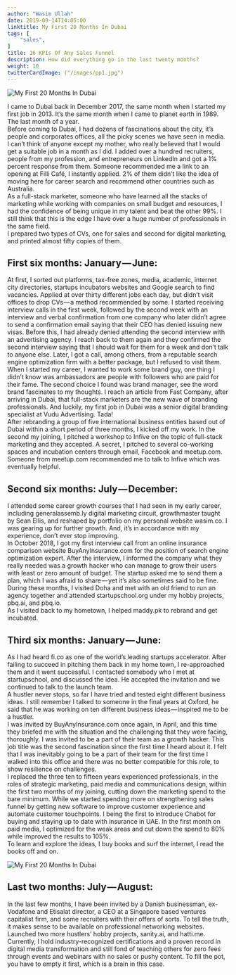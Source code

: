 ```yaml
---
author: "Wasim Ullah"
date: 2019-09-14T14:05:00
linktitle: My First 20 Months In Dubai
tags: [
    "sales",
]
title: 16 KPIs Of Any Sales Funnel
description: How did everything go in the last twenty months?
weight: 10
twitterCardImage: ("/images/pp1.jpg")
---
```


![My First 20 Months In Dubai](/images/pp1.jpg)



I came to Dubai back in December 2017, the same month when I started my first job in 2013. It’s the same month when I came to planet earth in 1989. The last month of a year.<br>
Before coming to Dubai, I had dozens of fascinations about the city, it’s people and corporates offices, all the picky scenes we have seen in media.<br>
I can’t think of anyone except my mother, who really believed that I would get a suitable job in a month as I did. I added over a hundred recruiters, people from my profession, and entrepreneurs on LinkedIn and got a 1% percent response from them. Someone recommended me a link to an opening at Filli Café, I instantly applied. 2% of them didn’t like the idea of moving here for career search and recommend other countries such as Australia.<br>
As a full-stack marketer, someone who have learned all the stacks of marketing while working with companies on small budget and resources, I had the confidence of being unique in my talent and beat the other 99%. I still think that this is the edge I have over a huge number of professionals in the same field.<br>
I prepared two types of CVs, one for sales and second for digital marketing, and printed almost fifty copies of them.

## First six months: January — June:

At first, I sorted out platforms, tax-free zones, media, academic, internet city directories, startups incubators websites and Google search to find vacancies. Applied at over thirty different jobs each day, but didn’t visit offices to drop CVs — a method recommended by some. I started receiving interview calls in the first week, followed by the second week with an interview and verbal confirmation from one company who later didn’t agree to send a confirmation email saying that their CEO has denied issuing new visas. Before this, I had already denied attending the second interview with an advertising agency. I reach back to them again and they confirmed the second interview saying that I should wait for them for a week and don’t talk to anyone else. Later, I got a call, among others, from a reputable search engine optimization firm with a better package, but I refused to visit them.<br>
When I started my career, I wanted to work some brand guy, one thing I didn’t know was ambassadors are people with followers who are paid for their fame. The second choice I found was brand manager, see the word brand fascinates to my thoughts. I reach an article from Fast Company, after arriving in Dubai, that full-stack marketers are the new wave of branding professionals. And luckily, my first job in Dubai was a senior digital branding specialist at Vudu Advertising. Tada!<br>
After rebranding a group of five international business entities based out of Dubai within a short period of three months, I kicked off my work. In the second my joining, I pitched a workshop to Infive on the topic of full-stack marketing and they accepted. A secret, I pitched to several co-working spaces and incubation centers through email, Facebook and meetup.com. Someone from meetup.com recommended me to talk to Infive which was eventually helpful.

## Second six months: July — December:

I attended some career growth courses that I had seen in my early career, including generalassemb.ly digital marketing circuit, growthmaster taught by Sean Ellis, and reshaped by portfolio on my personal website wasim.co. I was gearing up for further growth. And, it’s in accordance with my experience, don’t ever stop improving.<br>
In October 2018, I got my first interview call from an online insurance comparison website BuyAnyInsurance.com for the position of search engine optimization expert. After the interview, I informed the company what they really needed was a growth hacker who can manage to grow their users with least or zero amount of budget. The startup asked me to send them a plan, which I was afraid to share — yet it’s also sometimes said to be fine.<br>
During these months, I visited Doha and met with an old friend to run an agency together and attended startupschool.org under my hobby projects, pbq.ai, and pbq.io.<br>
As I visited back to my hometown, I helped maddy.pk to rebrand and get incubated.

## Third six months: January — June:

As I had heard fi.co as one of the world’s leading startups accelerator. After failing to succeed in pitching them back in my home town, I re-approached them and it went successful. I contacted somebody who I met at startupschool, and discussed the idea. He accepted the invitation and we continued to talk to the launch team.<br>
A hustler never stops, so far I have tried and tested eight different business ideas. I still remember I talked to someone in the final years at Oxford, he said that he was working on ten different business ideas — inspired me to be a hustler.<br>
I was invited by BuyAnyInsurance.com once again, in April, and this time they briefed me with the situation and the challenging that they were facing, thoroughly. I was invited to be a part of their team as a growth hacker. This job title was the second fascination since the first time I heard about it. I felt that I was inevitably going to be a part of their team for the first time I walked into this office and there was no better compatible for this role, to show resilience on challenges.<br>
I replaced the three ten to fifteen years experienced professionals, in the roles of strategic marketing, paid media and communications design, within the first two months of my joining, cutting down the marketing spend to the bare minimum. While we started spending more on strengthening sales funnel by getting new software to improve customer experience and automate customer touchpoints. I being the first to introduce Chabot for buying and staying up to date with insurance in UAE. In the first month on paid media, I optimized for the weak areas and cut down the spend to 80% while improved the results to 105%.<br>
To learn and explore the ideas, I buy books and surf the internet, I read the books off and on.

![My First 20 Months In Dubai](/images/pp3.jpg)

## Last two months: July — August:

In the last few months, I have been invited by a Danish businessman, ex-Vodafone and Etisalat director, a CEO at a Singapore based ventures capitalist firm, and some recruiters with their offers of sorts. To tell the truth, it makes sense to be available on professional networking websites. Launched two more hustlers’ hobby projects, sanity.ai, and hatti.me.<br>
Currently, I hold industry-recognized certifications and a proven record in digital media transformation and still fond of teaching others for zero fees through events and webinars with no sales or pushy content. To fill the pot, you have to empty it first, which is a brain in this case.
